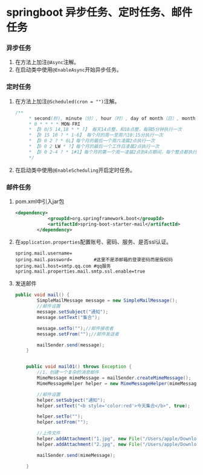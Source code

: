 # springboot 异步任务、定时任务、邮件任务

### 异步任务

1. 在方法上加注`@Async`注解。
2. 在启动类中使用`@EnableAsync`开始异步任务。

### 定时任务

1. 在方法上加注`@Scheduled(cron = "")`注解。

   ```java
   /**
        * second(秒), minute（分）, hour（时）, day of month（日）, month（月）, day of week（周几）.
        * 0 * * * * MON-FRI
        * 【0 0/5 14,18 * * ?】 每天14点整，和18点整，每隔5分钟执行一次
        * 【0 15 10 ? * 1-6】 每个月的周一至周六10:15分执行一次
        * 【0 0 2 ? * 6L】每个月的最后一个周六凌晨2点执行一次
        * 【0 0 2 LW * ?】每个月的最后一个工作日凌晨2点执行一次
        * 【0 0 2-4 ? * 1#1】每个月的第一个周一凌晨2点到4点期间，每个整点都执行一次；
        */
   ```

2. 在启动类中使用`@EnableScheduling`开启定时任务。

### 邮件任务

1. pom.xml中引入jar包

   ```xml
   <dependency>
               <groupId>org.springframework.boot</groupId>
               <artifactId>spring-boot-starter-mail</artifactId>
           </dependency>
   ```

2. 在`application.properties`配置账号、密码、服务、是否ssl认证。

   ```properties
   spring.mail.username=
   spring.mail.password=        #这里不是添邮箱的登录密码而是授权码
   spring.mail.host=smtp.qq.com #qq服务
   spring.mail.properties.mail.smtp.ssl.enable=true
   ```

3. 发送邮件

   ```java
   public void mail() {
           SimpleMailMessage message = new SimpleMailMessage();
           //邮件设置
           message.setSubject("通知");
           message.setText("集合");
   
           message.setTo("");//邮件接收者
           message.setFrom("");//邮件发送者
   
           mailSender.send(message);
       }
   
   
       public void mail01() throws Exception {
           //1、创建一个复杂的消息邮件
           MimeMessage mimeMessage = mailSender.createMimeMessage();
           MimeMessageHelper helper = new MimeMessageHelper(mimeMessage, true);
   
           //邮件设置
           helper.setSubject("通知");
           helper.setText("<b style='color:red'>今天集合</b>", true);
   
           helper.setTo("");
           helper.setFrom("");
   
           //上传文件
           helper.addAttachment("1.jpg", new File("/Users/apple/Downloads/我的电脑/壁纸/2.jpg"));
           helper.addAttachment("2.jpg", new File("/Users/apple/Downloads/我的电脑/壁纸/1.jpg"));
   
           mailSender.send(mimeMessage);
   
       }
   ```
